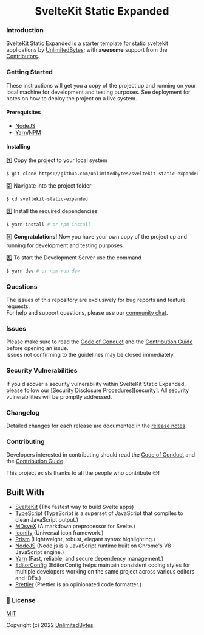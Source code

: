 <div align="center">
    <h1>SvelteKit Static Expanded</h1>
</div>

### Introduction

SvelteKit Static Expanded is a starter template for static sveltekit applications by [UnlimitedBytes][unlimitedbytes]; with **awesome**
support from the [Contributors][contributors].

### Getting Started

These instructions will get you a copy of the project up and running on your local machine for development and testing
purposes. See deployment for notes on how to deploy the project on a live system.

#### Prerequisites

-   [NodeJS][nodejs]
-   [Yarn][yarn]/[NPM][npm]

#### Installing

1️⃣ Copy the project to your local system

```sh
$ git clone https://github.com/unlimitedbytes/sveltekit-static-expanded.git
```

2️⃣ Navigate into the project folder

```sh
$ cd sveltekit-static-expanded
```

3️⃣ Install the required dependencies

```sh
$ yarn install # or npm install
```

4️⃣ **Congratulations!** Now you have your own copy of the project up and running for development and testing purposes.

5️⃣ To start the Development Server use the command

```sh
$ yarn dev # or npm run dev
```

### Questions

The issues of this repository are exclusively for bug reports and feature requests.<br />
For help and support questions, please use our [community chat][community_chat].

### Issues

Please make sure to read the [Code of Conduct][code_of_conduct] and the [Contribution Guide][contribution_guide] before
opening an issue.<br />
Issues not confirming to the guidelines may be closed immediately.

### Security Vulnerabilities

If you discover a security vulnerability within SvelteKit Static Expanded, please follow our [Security Disclosure Procedures][security]. All
security vulnerabilities will be promptly addressed.

### Changelog

Detailed changes for each release are documented in the [release notes][releases].

### Contributing

Developers interested in contributing should read the [Code of Conduct][code_of_conduct] and
the [Contribution Guide][contribution_guide].

This project exists thanks to all the people who contribute 😍!

## Built With

-   [SvelteKit][sveltekit]
    (The fastest way to build Svelte apps)
-   [TypeScript][type_script]
    (TypeScript is a superset of JavaScript that compiles to clean JavaScript output.)
-   [MDsveX][mdsvex]
    (A markdown preprocessor for Svelte.)
-   [Iconify][iconify]
    (Universal icon framework.)
-   [Prism][prism]
    (Lightweight, robust, elegant syntax highlighting.)
-   [NodeJS][nodejs]
    (Node.js is a JavaScript runtime built on Chrome's V8 JavaScript engine.)
-   [Yarn][yarn]
    (Fast, reliable, and secure dependency management.)
-   [EditorConfig][editor_config]
    (EditorConfig helps maintain consistent coding styles for multiple developers working on the same project across
    various editors and IDEs.)
-   [Prettier][prettier]
    (Prettier is an opinionated code formatter.)

### 📑 License

[MIT](LICENSE)

Copyright (c) 2022 [UnlimitedBytes][unlimitedbytes]

[yarn]: https://yarnpkg.com
[nodejs]: https://nodejs.org
[npm]: https://www.npmjs.com
[prettier]: https://prettier.io
[sveltekit]: https://kit.svelte.dev
[code_of_conduct]: CODE_OF_CONDUCT.md
[contribution_guide]: CONTRIBUTING.md
[editor_config]: https://editorconfig.org
[prism]: https://github.com/PrismJS/prism
[mdsvex]: https://github.com/pngwn/MDsveX
[unlimitedbytes]: https://unlimitedbytes.ovh
[iconify]: https://github.com/iconify/iconify
[community_chat]: https://unlimitedbytes.ovh/discord
[type_script]: https://github.com/microsoft/TypeScript
[releases]: https://github.com/unlimitedbytes/sveltekit-static-expanded/releases
[contributors]: https://github.com/unlimitedbytes/sveltekit-static-expanded/graphs/contributors
